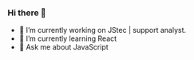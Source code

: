 ### Hi there 👋

- 🔭 I’m currently working on JStec | support analyst.
- 🌱 I’m currently learning React
- 💬 Ask me about JavaScript

